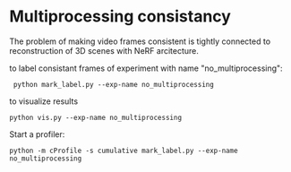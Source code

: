 # Multiprocessing consistancy

The problem of making video frames consistent is tightly connected to reconstruction of 3D scenes with NeRF arcitecture.

to label consistant frames of experiment with name "no_multiprocessing":

     python mark_label.py --exp-name no_multiprocessing
    

to visualize results

    python vis.py --exp-name no_multiprocessing


Start a profiler:

    python -m cProfile -s cumulative mark_label.py --exp-name no_multiprocessing
    